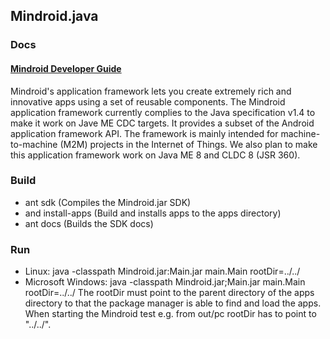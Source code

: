 ## Mindroid.java ##

### Docs ###
#### [Mindroid Developer Guide](http://esrlabs.com/Mindroid) ####

Mindroid's application framework lets you create extremely rich and innovative apps using a set of reusable components.
The Mindroid application framework currently complies to the Java specification v1.4 to make it work on Jave ME CDC targets.
It provides a subset of the Android application framework API.
The framework is mainly intended for machine-to-machine (M2M) projects in the Internet of Things.
We also plan to make this application framework work on Java ME 8 and CLDC 8 (JSR 360).

### Build ###
* ant sdk (Compiles the Mindroid.jar SDK)
* and install-apps (Build and installs apps to the apps directory)
* ant docs (Builds the SDK docs)

### Run ###
* Linux: java -classpath Mindroid.jar:Main.jar main.Main rootDir=../../
* Microsoft Windows: java -classpath Mindroid.jar;Main.jar main.Main rootDir=../../
The rootDir must point to the parent directory of the apps directory to that the package manager is able to find and load the apps.
When starting the Mindroid test e.g. from out/pc rootDir has to point to "../../".
